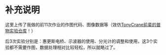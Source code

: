 # 补充说明

这里上传了我做的前11次作业的作图代码、图像数据等（效仿[TonyCrane前辈的普物实验仓库](https://github.com/TonyCrane/ZJU-General-Physics-Experiment-I)！）

后3次实验分别是：惠更斯电桥、示波器的使用、分光计的调整和使用，这3个实验都不需要作图，数据处理相对比较轻松，所以就略过了。